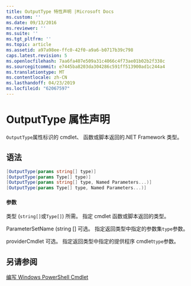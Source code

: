 ```yaml
---
title: OutputType 特性声明 |Microsoft Docs
ms.custom: ''
ms.date: 09/13/2016
ms.reviewer: ''
ms.suite: ''
ms.tgt_pltfrm: ''
ms.topic: article
ms.assetid: a97a98ee-ffc0-42f0-a9a6-b0717b39c798
caps.latest.revision: 5
ms.openlocfilehash: 7aa6fa407e509a31c4066c4f73ae01b02b2f338c
ms.sourcegitcommit: e7445ba8203da304286c591ff513900ad1c244a4
ms.translationtype: MT
ms.contentlocale: zh-CN
ms.lasthandoff: 04/23/2019
ms.locfileid: "62067597"
---
```

# <a name="outputtype-attribute-declaration"></a>OutputType 属性声明

`OutputType`属性标识的 cmdlet、 函数或脚本返回的.NET Framework 类型。

## <a name="syntax"></a>语法

```csharp
[OutputType(params string[] type)]
[OutputType(params Type[] type)]
[OutputType(params string[] type, Named Parameters...)]
[OutputType(params Type[] type, Named Parameters...)]
```

#### <a name="parameters"></a>参数

类型 (`string[]`或`Type[]`) 所需。 指定 cmdlet 函数或脚本返回的类型。

ParameterSetName (string [] 可选。 指定返回类型中指定的参数集`type`参数。

providerCmdlet 可选。 指定返回类型中指定的提供程序 cmdlet`type`参数。

## <a name="see-also"></a>另请参阅

[编写 Windows PowerShell Cmdlet](./writing-a-windows-powershell-cmdlet.md)
